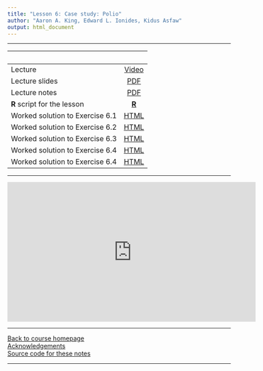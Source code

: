 ```yaml
---
title: "Lesson 6: Case study: Polio"
author: "Aaron A. King, Edward L. Ionides, Kidus Asfaw"
output: html_document
---
```


----------------------

| &nbsp;                          | &nbsp;                                                                            |
|:--------------------------------|:---------------------------------------------------------------------------------:|
| Lecture                         | [Video](https://www.youtube.com/playlist?list=PLluGwj6FGt2QCHiHqWASOu0VdyPRGwKrV) |
| Lecture slides                  | [PDF](slides.pdf)                                                                 |
| Lecture notes                   | [PDF](notes.pdf)                                                                  |
| **R** script for the lesson     | [**R**](main.R)                                                                   |
| Worked solution to Exercise 6.1 | [HTML](algorithmic-parameters-exercise.html)                                      |
| Worked solution to Exercise 6.2 | [HTML](initial-values-exercise.html)                                              |
| Worked solution to Exercise 6.3 | [HTML](starting-values-exercise.html)                                             |
| Worked solution to Exercise 6.4 | [HTML](demography-exercise.html)                                                  |
| Worked solution to Exercise 6.4 | [HTML](convergence-exercise.html)                                                 |


----------------------

<iframe width="560" height="315" src="https://www.youtube.com/embed/videoseries?list=PLluGwj6FGt2QCHiHqWASOu0VdyPRGwKrV" frameborder="0" allow="accelerometer; autoplay; encrypted-media; gyroscope; picture-in-picture" allowfullscreen></iframe>

----------------------

[Back to course homepage](../index.html)  
[Acknowledgements](../acknowledge.html)  
[Source code for these notes](http://github.com/kingaa/sbied/tree/master/polio/)  

----------------------

